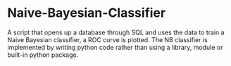 # Naive-Bayesian-Classifier
A script that opens up a database through SQL and uses the data to train a Naive Bayesian classifier, a ROC curve is plotted.
The NB classifier is implemented by writing python code rather than using a library, module or built-in python package.

